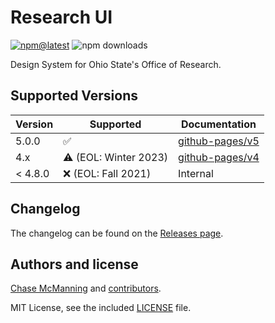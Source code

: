 # Research UI

[![npm@latest](https://img.shields.io/npm/v/@osuresearch/ui/latest)](https://www.npmjs.com/package/@osuresearch/ui)
![npm downloads](https://img.shields.io/npm/dt/%40osuresearch/ui)

Design System for Ohio State's Office of Research.


## Supported Versions

| Version | Supported            | Documentation
| ------- | -------------------- | --------------
| 5.0.0   | :white_check_mark:   | [github-pages/v5](https://osuresearch.github.io/ui/main/)
| 4.x     | :warning: (EOL: Winter 2023)  | [github-pages/v4](https://osuresearch.github.io/ui/v4/)
| < 4.8.0 | :x: (EOL: Fall 2021)                 | Internal


## Changelog

The changelog can be found on the [Releases page](https://github.com/osuresearch/ui/releases).


## Authors and license

[Chase McManning](https://github.com/McManning) and [contributors](https://github.com/osuresearch/ui/graphs/contributors).

MIT License, see the included [LICENSE](LICENSE.md) file.
